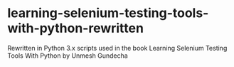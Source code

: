 # learning-selenium-testing-tools-with-python-rewritten
Rewritten in Python 3.x scripts used in the book Learning Selenium Testing Tools With Python by Unmesh Gundecha
